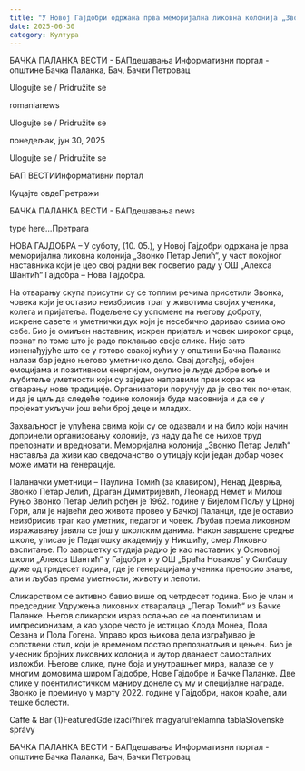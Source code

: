```yaml
---
title: "У Новој Гајдобри одржана прва меморијална ликовна колонија „Звонко Петар Јелић“"
date: 2025-06-30
category: Култура
---
```


БАЧКА ПАЛАНКА ВЕСТИ - БАПдешавања Информативни портал - општине Бачка Паланка, Бач, Бачки Петровац

Ulogujte se / Pridružite se

romanianews

Ulogujte se / Pridružite se

понедељак, јун 30, 2025

Ulogujte se / Pridružite se

БАП ВЕСТИИнформативни портал

Куцајте овдеПретражи

БАЧКА ПАЛАНКА ВЕСТИ - БАПдешавања news

type here...Претрага

НОВА ГАЈДОБРА – У суботу, (10. 05.), у Новој Гајдобри одржана је прва меморијална ликовна колонија „Звонко Петар Јелић“, у част покојног наставника који је цео свој радни век посветио раду у ОШ „Алекса Шантић“ Гајдобра – Нова Гајдобра.

На отварању скупа присутни су се топлим речима присетили Звонка, човека који је оставио неизбрисив траг у животима својих ученика, колега и пријатеља. Подељене су успомене на његову доброту, искрене савете и уметнички дух који је несебично даривао свима око себе. Био је омиљен наставник, искрен пријатељ и човек широког срца, познат по томе што је радо поклањао своје слике. Није зато изненађујуће што се у готово свакој кући у у општини Бачка Паланка налази бар једно његово уметничко дело.
Овај догађај, обојен емоцијама и позитивном енергијом, окупио је људе добре воље и љубитеље уметности који су заједно направили први корак ка стварању нове традиције. Организатори поручују да је ово тек почетак, и да је циљ да следеће године колонија буде масовнија и да се у пројекат укључи још већи број деце и младих.


Захваљност је упућена свима који су се одазвали и на било који начин допринели организовању колоније, уз наду да ће се њихов труд препознати и вредновати. Меморијална колонија „Звонко Петар Јелић“ наставља да живи као сведочанство о утицају који један добар човек може имати на генерације.




Паланачки уметници – Паулина Томић (за клавиром), Ненад Деврња, Звонко Петар Јелић, Драган Димитријевић, Леонард Немет и Милош Руњо
Звонко Петар Јелић рођен је 1962. године у Бијелом Пољу у Црној Гори, али је највећи део живота провео у Бачкој Паланци, где је оставио неизбрисив траг као уметник, педагог и човек. Љубав према ликовном изражавању јавила се још у школским данима. Након завршене средње школе, уписао је Педагошку академију у Никшићу, смер Ликовно васпитање. По завршетку студија радио је као наставник у Основној школи „Алекса Шантић“ у Гајдобри и у ОШ „Браћа Новаков“ у Силбашу дуже од тридесет година, где је генерацијама ученика преносио знање, али и љубав према уметности, животу и лепоти.


Сликарством се активно бавио више од четрдесет година. Био је члан и председник Удружења ликовних стваралаца „Петар Томић“ из Бачке Паланке. Његов сликарски израз ослањао се на поентилизам и импресионизам, а као узоре често је истицао Клода Монеа, Пола Сезана и Пола Гогена. Управо кроз њихова дела изграђивао је сопствени стил, који је временом постао препознатљив и цењен. Био је учесник бројних ликовних колонија и аутор дванаест самосталних изложби. Његове слике, пуне боја и унутрашњег мира, налазе се у многим домовима широм Гајдобре, Нове Гајдобре и Бачке Паланке. Две слике у поентилистичком маниру донеле су му и специјалне награде. Звонко је преминуо у марту 2022. године у Гајдобри, након краће, али тешке болести.

Caffe & Bar (1)FeaturedGde izaći?hírek magyarulreklamna tablaSlovenské správy

БАЧКА ПАЛАНКА ВЕСТИ - БАПдешавања Информативни портал - општине Бачка Паланка, Бач, Бачки Петровац
